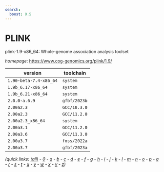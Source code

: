 ```yaml
---
search:
  boost: 0.5
---
```

# PLINK

plink-1.9-x86_64: Whole-genome association analysis toolset

*homepage*: <https://www.cog-genomics.org/plink/1.9/>

version | toolchain
--------|----------
``1.90-beta-7.4-x86_64`` | ``system``
``1.9b_6.17-x86_64`` | ``system``
``1.9b_6.21-x86_64`` | ``system``
``2.0.0-a.6.9`` | ``gfbf/2023b``
``2.00a2.3`` | ``GCC/10.3.0``
``2.00a2.3`` | ``GCC/11.2.0``
``2.00a2.3_x86_64`` | ``system``
``2.00a3.1`` | ``GCC/11.2.0``
``2.00a3.6`` | ``GCC/11.3.0``
``2.00a3.7`` | ``foss/2022a``
``2.00a3.7`` | ``gfbf/2023a``


*(quick links: [(all)](../index.md) - [0](../0/index.md) - [a](../a/index.md) - [b](../b/index.md) - [c](../c/index.md) - [d](../d/index.md) - [e](../e/index.md) - [f](../f/index.md) - [g](../g/index.md) - [h](../h/index.md) - [i](../i/index.md) - [j](../j/index.md) - [k](../k/index.md) - [l](../l/index.md) - [m](../m/index.md) - [n](../n/index.md) - [o](../o/index.md) - [p](../p/index.md) - [q](../q/index.md) - [r](../r/index.md) - [s](../s/index.md) - [t](../t/index.md) - [u](../u/index.md) - [v](../v/index.md) - [w](../w/index.md) - [x](../x/index.md) - [y](../y/index.md) - [z](../z/index.md))*

